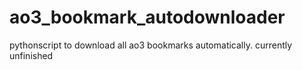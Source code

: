 # ao3_bookmark_autodownloader
pythonscript to download all ao3 bookmarks automatically. currently unfinished
